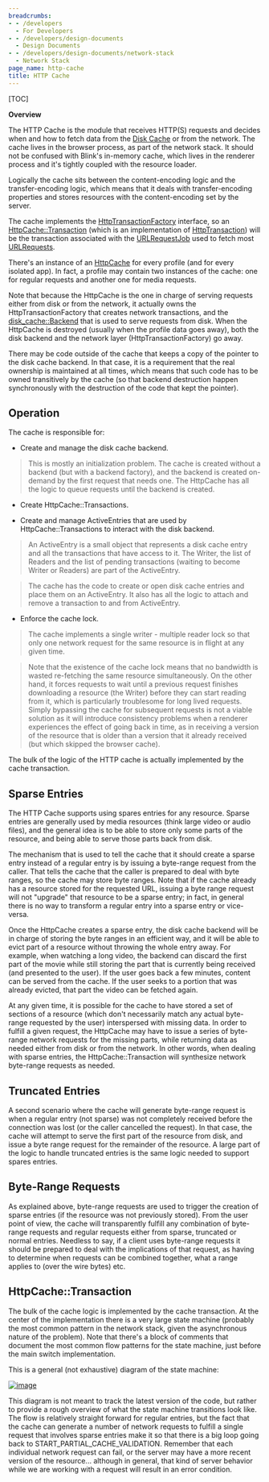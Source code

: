 ```yaml
---
breadcrumbs:
- - /developers
  - For Developers
- - /developers/design-documents
  - Design Documents
- - /developers/design-documents/network-stack
  - Network Stack
page_name: http-cache
title: HTTP Cache
---
```


[TOC]

**Overview**

The HTTP Cache is the module that receives HTTP(S) requests and decides when and
how to fetch data from the [Disk
Cache](/developers/design-documents/network-stack/disk-cache) or from the
network. The cache lives in the browser process, as part of the network stack.
It should not be confused with Blink's in-memory cache, which lives in the
renderer process and it's tightly coupled with the resource loader.

Logically the cache sits between the content-encoding logic and the
transfer-encoding logic, which means that it deals with transfer-encoding
properties and stores resources with the content-encoding set by the server.

The cache implements the
[HttpTransactionFactory](https://chromium.googlesource.com/chromium/src/+/master/net/http/http_transaction_factory.h)
interface, so an
[HttpCache::Transaction](https://chromium.googlesource.com/chromium/src/+/master/net/http/http_cache_transaction.h)
(which is an implementation of
[HttpTransaction](https://chromium.googlesource.com/chromium/src/+/master/net/http/http_transaction.h))
will be the transaction associated with the
[URLRequestJob](https://chromium.googlesource.com/chromium/src/+/master/net/url_request/url_request_job.h)
used to fetch most
[URLRequests](https://chromium.googlesource.com/chromium/src/+/master/net/url_request/url_request.h).

There's an instance of an
[HttpCache](https://chromium.googlesource.com/chromium/src/+/master/net/http/http_cache.h)
for every profile (and for every isolated app). In fact, a profile may contain
two instances of the cache: one for regular requests and another one for media
requests.

Note that because the HttpCache is the one in charge of serving requests either
from disk or from the network, it actually owns the HttpTransactionFactory that
creates network transactions, and the
[disk_cache::Backend](https://chromium.googlesource.com/chromium/src/+/master/net/disk_cache/disk_cache.h)
that is used to serve requests from disk. When the HttpCache is destroyed
(usually when the profile data goes away), both the disk backend and the network
layer (HttpTransactionFactory) go away.

There may be code outside of the cache that keeps a copy of the pointer to the
disk cache backend. In that case, it is a requirement that the real ownership is
maintained at all times, which means that such code has to be owned transitively
by the cache (so that backend destruction happen synchronously with the
destruction of the code that kept the pointer).

## **Operation**

The cache is responsible for:

*   Create and manage the disk cache backend.

> This is mostly an initialization problem. The cache is created without a
> backend (but with a backend factory), and the backend is created on-demand by
> the first request that needs one. The HttpCache has all the logic to queue
> requests until the backend is created.

*   Create HttpCache::Transactions.

*   Create and manage ActiveEntries that are used by
            HttpCache::Transactions to interact with the disk backend.

> An ActiveEntry is a small object that represents a disk cache entry and all
> the transactions that have access to it. The Writer, the list of Readers and
> the list of pending transactions (waiting to become Writer or Readers) are
> part of the ActiveEntry.

> The cache has the code to create or open disk cache entries and place them on
> an ActiveEntry. It also has all the logic to attach and remove a transaction
> to and from ActiveEntry.

*   Enforce the cache lock.

> The cache implements a single writer - multiple reader lock so that only one
> network request for the same resource is in flight at any given time.

> Note that the existence of the cache lock means that no bandwidth is wasted
> re-fetching the same resource simultaneously. On the other hand, it forces
> requests to wait until a previous request finishes downloading a resource (the
> Writer) before they can start reading from it, which is particularly
> troublesome for long lived requests. Simply bypassing the cache for subsequent
> requests is not a viable solution as it will introduce consistency problems
> when a renderer experiences the effect of going back in time, as in receiving
> a version of the resource that is older than a version that it already
> received (but which skipped the browser cache).

The bulk of the logic of the HTTP cache is actually implemented by the cache
transaction.

## **Sparse Entries**

The HTTP Cache supports using spares entries for any resource. Sparse entries
are generally used by media resources (think large video or audio files), and
the general idea is to be able to store only some parts of the resource, and
being able to serve those parts back from disk.

The mechanism that is used to tell the cache that it should create a sparse
entry instead of a regular entry is by issuing a byte-range request from the
caller. That tells the cache that the caller is prepared to deal with byte
ranges, so the cache may store byte ranges. Note that if the cache already has a
resource stored for the requested URL, issuing a byte range request will not
"upgrade" that resource to be a sparse entry; in fact, in general there is no
way to transform a regular entry into a sparse entry or vice-versa.

Once the HttpCache creates a sparse entry, the disk cache backend will be in
charge of storing the byte ranges in an efficient way, and it will be able to
evict part of a resource without throwing the whole entry away. For example,
when watching a long video, the backend can discard the first part of the movie
while still storing the part that is currently being received (and presented to
the user). If the user goes back a few minutes, content can be served from the
cache. If the user seeks to a portion that was already evicted, that part the
video can be fetched again.

At any given time, it is possible for the cache to have stored a set of sections
of a resource (which don't necessarily match any actual byte-range requested by
the user) interspersed with missing data. In order to fulfill a given request,
the HttpCache may have to issue a series of byte-range network requests for the
missing parts, while returning data as needed either from disk or from the
network. In other words, when dealing with sparse entries, the
HttpCache::Transaction will synthesize network byte-range requests as needed.

## **Truncated Entries**

A second scenario where the cache will generate byte-range request is when a
regular entry (not sparse) was not completely received before the connection was
lost (or the caller cancelled the request). In that case, the cache will attempt
to serve the first part of the resource from disk, and issue a byte range
request for the remainder of the resource. A large part of the logic to handle
truncated entries is the same logic needed to support spares entries.

## **Byte-Range Requests**

As explained above, byte-range requests are used to trigger the creation of
sparse entries (if the resource was not previously stored). From the user point
of view, the cache will transparently fulfill any combination of byte-range
requests and regular requests either from sparse, truncated or normal entries.
Needless to say, if a client uses byte-range requests it should be prepared to
deal with the implications of that request, as having to determine when requests
can be combined together, what a range applies to (over the wire bytes) etc.

## **HttpCache::Transaction**

The bulk of the cache logic is implemented by the cache transaction. At the
center of the implementation there is a very large state machine (probably the
most common pattern in the network stack, given the asynchronous nature of the
problem). Note that there's a block of comments that document the most common
flow patterns for the state machine, just before the main switch implementation.

This is a general (not exhaustive) diagram of the state machine:

[<img alt="image"
src="/developers/design-documents/network-stack/http-cache/t.png">](/developers/design-documents/network-stack/http-cache/t.png)

This diagram is not meant to track the latest version of the code, but rather to
provide a rough overview of what the state machine transitions look like. The
flow is relatively straight forward for regular entries, but the fact that the
cache can generate a number of network requests to fulfill a single request that
involves sparse entries make it so that there is a big loop going back to
START_PARTIAL_CACHE_VALIDATION. Remember that each individual network request
can fail, or the server may have a more recent version of the resource...
although in general, that kind of server behavior while we are working with a
request will result in an error condition.